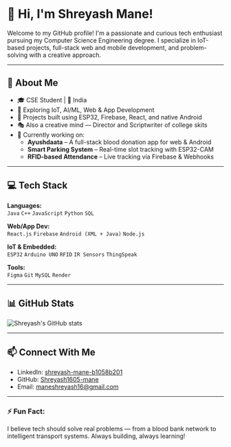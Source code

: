 # 👋 Hi, I'm Shreyash Mane!

Welcome to my GitHub profile! I'm a passionate and curious tech enthusiast pursuing my Computer Science Engineering degree. I specialize in IoT-based projects, full-stack web and mobile development, and problem-solving with a creative approach.

---

## 🚀 About Me

- 🎓 CSE Student | 📍 India  
- 🧠 Exploring IoT, AI/ML, Web & App Development  
- 📡 Projects built using ESP32, Firebase, React, and native Android  
- 🎭 Also a creative mind — Director and Scriptwriter of college skits  
- 📲 Currently working on:  
   - **Ayushdaata** – A full-stack blood donation app for web & Android  
   - **Smart Parking System** – Real-time slot tracking with ESP32-CAM  
   - **RFID-based Attendance** – Live tracking via Firebase & Webhooks  

---

## 💻 Tech Stack

**Languages:**  
`Java` `C++` `JavaScript` `Python` `SQL`

**Web/App Dev:**  
`React.js` `Firebase` `Android (XML + Java)` `Node.js`

**IoT & Embedded:**  
`ESP32` `Arduino UNO` `RFID` `IR Sensors` `ThingSpeak`  

**Tools:**  
`Figma` `Git`  `MySQL` `Render` 

---

## 📊 GitHub Stats

![Shreyash's GitHub stats](https://github-readme-stats.vercel.app/api?username=Shreyash1605-mane&show_icons=true&theme=radical)

---

## 📫 Connect With Me

- LinkedIn: [shreyash-mane-b1058b201](https://www.linkedin.com/in/shreyash-mane-b1058b201/)
- GitHub: [Shreyash1605-mane](https://github.com/Shreyash1605-mane)
- Email: [maneshreyash16@gmail.com](mailto:maneshreyash16@gmail.com)

---

### ⚡ Fun Fact:
I believe tech should solve real problems — from a blood bank network to intelligent transport systems. Always building, always learning!
